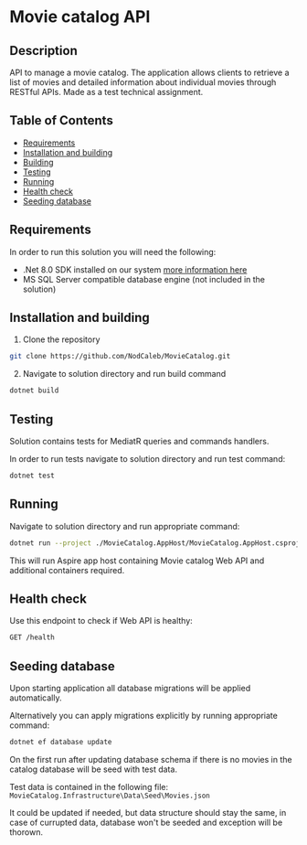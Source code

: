 # Movie catalog API

## Description
API to manage a movie catalog. The application allows clients to retrieve a list of movies and detailed information about individual movies through RESTful APIs.
Made as a test technical assignment.

## Table of Contents
- [Requirements](#requirements)
- [Installation and building](#installation-and-building)
- [Building](#building)
- [Testing](#testing)
- [Running](#running)
- [Health check](#health-check)
- [Seeding database](#seeding-database)

## Requirements
In order to run this solution you will need the following:
- .Net 8.0 SDK installed on our system [more information here](https://dotnet.microsoft.com/en-us/download/dotnet/8.0)
- MS SQL Server compatible database engine (not included in the solution)

## Installation and building
1. Clone the repository
```bash
git clone https://github.com/NodCaleb/MovieCatalog.git
```

2. Navigate to solution directory and run build command
```bash
dotnet build
```

## Testing
Solution contains tests for MediatR queries and commands handlers.

In order to run tests navigate to solution directory and run test command:
```bash
dotnet test
```

## Running 
Navigate to solution directory and run appropriate command:
```bash
dotnet run --project ./MovieCatalog.AppHost/MovieCatalog.AppHost.csproj
```
This will run Aspire app host containing Movie catalog Web API and additional containers required.

## Health check
Use this endpoint to check if Web API is healthy:
```bash
GET /health
```

## Seeding database
Upon starting application all database migrations will be applied automatically.

Alternatively you can apply migrations explicitly by running appropriate command:
```bash
dotnet ef database update
```
On the first run after updating database schema if there is no movies in the catalog database will be seed with test data.

Test data is contained in the following file:
`MovieCatalog.Infrastructure\Data\Seed\Movies.json`

It could be updated if needed, but data structure should stay the same, in case of currupted data, database won't be seeded and exception will be thorown.
